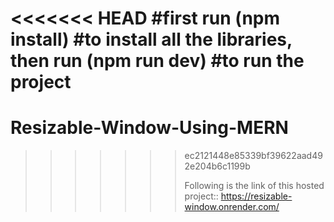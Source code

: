 <<<<<<< HEAD
#first run 
(npm install) 
#to install all the libraries, then run 
(npm run dev)
#to run the project
=======
# Resizable-Window-Using-MERN
>>>>>>> ec2121448e85339bf39622aad492e204b6c1199b
>>>>>>>
>>>>>>> Following is the link of this hosted project::
>>>>>>> https://resizable-window.onrender.com/
